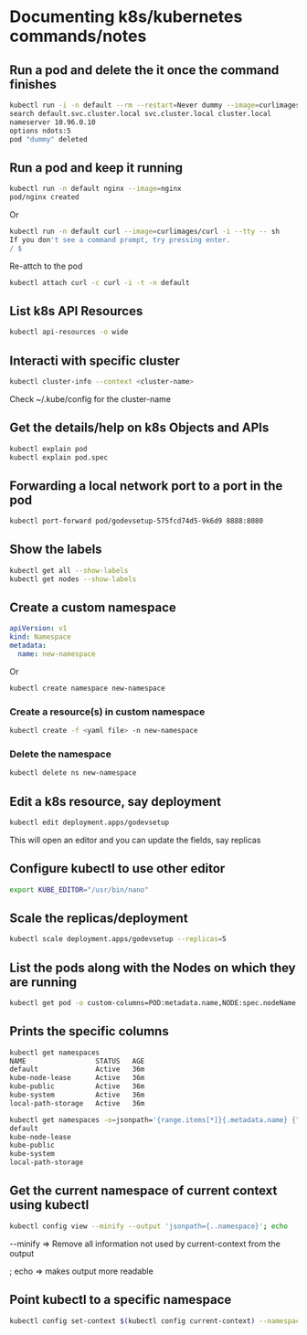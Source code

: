 # Documenting k8s/kubernetes commands/notes 

## Run a pod and delete the it once the command finishes
```bash
kubectl run -i -n default --rm --restart=Never dummy --image=curlimages/curl --command -- sh -c 'cat /etc/resolv.conf'
search default.svc.cluster.local svc.cluster.local cluster.local
nameserver 10.96.0.10
options ndots:5
pod "dummy" deleted
```

## Run a pod and keep it running
```bash
kubectl run -n default nginx --image=nginx
pod/nginx created
```
Or
```bash
kubectl run -n default curl --image=curlimages/curl -i --tty -- sh
If you don't see a command prompt, try pressing enter.
/ $ 
```

Re-attch to the pod

```bash
kubectl attach curl -c curl -i -t -n default
```


## List k8s API Resources
```bash
kubectl api-resources -o wide
```

## Interacti with specific cluster
```bash
kubectl cluster-info --context <cluster-name>
```
Check  ~/.kube/config for the cluster-name

## Get the details/help on k8s Objects and APIs

```bash
kubectl explain pod
kubectl explain pod.spec
```

## Forwarding a local network port to a port in the pod

```bash
kubectl port-forward pod/godevsetup-575fcd74d5-9k6d9 8888:8080
```

## Show the labels

```bash
kubectl get all --show-labels
kubectl get nodes --show-labels
```

## Create a custom namespace

```yaml
apiVersion: v1
kind: Namespace
metadata:
  name: new-namespace
```
Or

```bash
kubectl create namespace new-namespace
```

### Create a resource(s) in custom namespace

```bash
kubectl create -f <yaml file> -n new-namespace
```

### Delete the namespace

```bash
kubectl delete ns new-namespace
```

## Edit a k8s resource, say deployment

```bash
kubectl edit deployment.apps/godevsetup
```
This will open an editor and you can update the fields, say replicas

## Configure kubectl to use other editor

```bash
export KUBE_EDITOR="/usr/bin/nano"
```

## Scale the replicas/deployment

```bash
kubectl scale deployment.apps/godevsetup --replicas=5
```

## List the pods along with the Nodes on which they are running

```bash
kubectl get pod -o custom-columns=POD:metadata.name,NODE:spec.nodeName --sort-by spec.nodeName
```

## Prints the specific columns
```bash
kubectl get namespaces
NAME                 STATUS   AGE
default              Active   36m
kube-node-lease      Active   36m
kube-public          Active   36m
kube-system          Active   36m
local-path-storage   Active   36m
```

```bash
kubectl get namespaces -o=jsonpath='{range.items[*]}{.metadata.name} {"\n"}{end}'
default 
kube-node-lease 
kube-public 
kube-system 
local-path-storage 
```

## Get the current namespace of current context using kubectl
```bash
kubectl config view --minify --output 'jsonpath={..namespace}'; echo
```

--minify => Remove all information not used by current-context from the output

; echo => makes output more readable

## Point kubectl to a specific namespace

```bash
kubectl config set-context $(kubectl config current-context) --namespace=istioinaction
```
